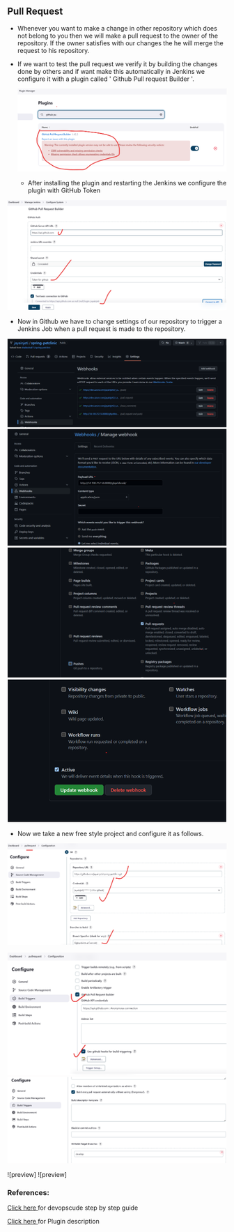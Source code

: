 Pull Request
-------------

* Whenever you want to make a change in other repository which does not belong to you then we will make a pull request to the owner of the repository. If the owner satisfies with our changes the he will merge the request to his repository.
* If we want to test the pull request we verify it by building the changes done by others and if want make this automatically in Jenkins we configure it with a plugin called ' Github Pull request Builder '.


  ![preview](images/1.png)

  * After installing the plugin and restarting the Jenkins we configure the plugin with GitHub Token 


![preview](images/2.png)

* Now in Github we have to change settings of our repository to trigger a Jenkins Job when a pull request is made to the repository.

![preview](images/6.png)
![preview](images/7.png)
![preview](images/8.png)
![preview](images/9.png)

* Now we take a new free style project and configure it as follows.

![preview](images/3.png)

![preview](images/4.png)
![preview](images/5.png)

![preview]
![preview]

### References:

[Click here ](https://devopscube.com/jenkins-build-trigger-github-pull-request/) for devopscude step by step guide

[Click here ](https://plugins.jenkins.io/ghprb/) for Plugin description
